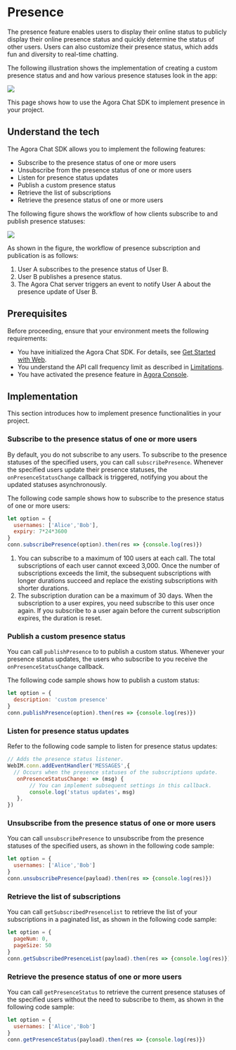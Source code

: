 # Presence

The presence feature enables users to display their online status to publicly display their online presence status and quickly determine the status of other users. Users can also customize their presence status, which adds fun and diversity to real-time chatting.

The following illustration shows the implementation of creating a custom presence status and and how various presence statuses look in the app:

![](https://web-cdn.agora.io/docs-files/1655302111155)

This page shows how to use the Agora Chat SDK to implement presence in your project.


## Understand the tech

The Agora Chat SDK allows you to implement the following features:

- Subscribe to the presence status of one or more users
- Unsubscribe from the presence status of one or more users
- Listen for presence status updates
- Publish a custom presence status
- Retrieve the list of subscriptions
- Retrieve the presence status of one or more users

The following figure shows the workflow of how clients subscribe to and publish presence statuses:

![](https://web-cdn.agora.io/docs-files/1655308138447)

As shown in the figure, the workflow of presence subscription and publication is as follows:

1. User A subscribes to the presence status of User B.
2. User B publishes a presence status.
3. The Agora Chat server triggers an event to notify User A about the presence update of User B.


## Prerequisites

Before proceeding, ensure that your environment meets the following requirements:

- You have initialized the Agora Chat SDK. For details, see [Get Started with Web](./agora_chat_get_started_web).
- You understand the API call frequency limit as described in [Limitations](./agora_chat_limitation).
- You have activated the presence feature in [Agora Console](http://console.agora.io/).


## Implementation

This section introduces how to implement presence functionalities in your project.

### Subscribe to the presence status of one or more users

By default, you do not subscribe to any users. To subscribe to the presence statuses of the specified users, you can call `subscribePresence`. Whenever the specified users update their presence statuses, the `onPresenceStatusChange` callback is triggered, notifying you about the updated statuses asynchronously.

The following code sample shows how to subscribe to the presence status of one or more users:

```javascript
let option = {
  usernames: ['Alice','Bob'],
  expiry: 7*24*3600
}
conn.subscribePresence(option).then(res => {console.log(res)})
```

<div class="alert info"><ol><li>You can subscribe to a maximum of 100 users at each call. The total subscriptions of each user cannot exceed 3,000. Once the number of subscriptions exceeds the limit, the subsequent subscriptions with longer durations succeed and replace the existing subscriptions with shorter durations.<li>The subscription duration can be a maximum of 30 days. When the subscription to a user expires, you need subscribe to this user once again. If you subscribe to a user again before the current subscription expires, the duration is reset.</ol></div>


### Publish a custom presence status

You can call `publishPresence` to to publish a custom status. Whenever your presence status updates, the users who subscribe to you receive the `onPresenceStatusChange` callback.

The following code sample shows how to publish a custom status:

```javascript
let option = {
  description: 'custom presence'
}
conn.publishPresence(option).then(res => {console.log(res)})
```


### Listen for presence status updates

Refer to the following code sample to listen for presence status updates:

```javascript
// Adds the presence status listener.
WebIM.conn.addEventHandler('MESSAGES',{
  // Occurs when the presence statuses of the subscriptions update.
   onPresenceStatusChange: => (msg) {
       // You can implement subsequent settings in this callback.
   	   console.log('status updates'，msg) 
   }, 
})
```

### Unsubscribe from the presence status of one or more users

You can call `unsubscribePresence` to unsubscribe from the presence statuses of the specified users, as shown in the following code sample:

```javascript
let option = {
  usernames: ['Alice','Bob']
}
conn.unsubscribePresence(payload).then(res => {console.log(res)})
```

### Retrieve the list of subscriptions

You can call `getSubscribedPresencelist` to retrieve the list of your subscriptions in a paginated list, as shown in the following code sample:

```javascript
let option = {
  pageNum: 0,
  pageSize: 50
}
conn.getSubscribedPresenceList(payload).then(res => {console.log(res)})
```

### Retrieve the presence status of one or more users

You can call `getPresenceStatus` to retrieve the current presence statuses of the specified users without the need to subscribe to them, as shown in the following code sample:

```javascript
let option = {
  usernames: ['Alice','Bob']
}
conn.getPresenceStatus(payload).then(res => {console.log(res)})
```